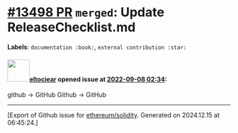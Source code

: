 # [\#13498 PR](https://github.com/ethereum/solidity/pull/13498) `merged`: Update ReleaseChecklist.md
**Labels**: `documentation :book:`, `external contribution :star:`


#### <img src="https://avatars.githubusercontent.com/u/22633385?u=29190f6c8aed91fa9574b064a9995f1e49944acf&v=4" width="50">[eltociear](https://github.com/eltociear) opened issue at [2022-09-08 02:34](https://github.com/ethereum/solidity/pull/13498):

github -> GitHub
Github -> GitHub




-------------------------------------------------------------------------------



[Export of Github issue for [ethereum/solidity](https://github.com/ethereum/solidity). Generated on 2024.12.15 at 06:45:24.]
